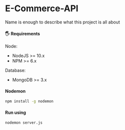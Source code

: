 # E-Commerce-API
 Name is enough to describe what this project is all about

#### 🖐 Requirements

Node:
 * NodeJS >= 10.x
 * NPM >= 6.x

Database:
 * MongoDB >= 3.x 
 
####  Nodemon

```bash
npm install -g nodemon
````
#### Run using
```bash
nodemon server.js
````
